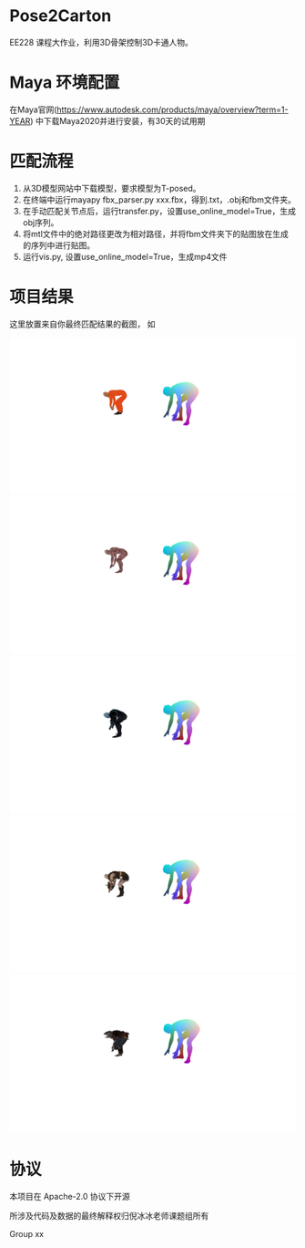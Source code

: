 # Pose2Carton 

EE228 课程大作业，利用3D骨架控制3D卡通人物。



# Maya 环境配置

在Maya官网(https://www.autodesk.com/products/maya/overview?term=1-YEAR)
中下载Maya2020并进行安装，有30天的试用期



# 匹配流程

1)	从3D模型网站中下载模型，要求模型为T-posed。
2)	在终端中运行mayapy fbx_parser.py xxx.fbx，得到.txt，.obj和fbm文件夹。
3)	在手动匹配关节点后，运行transfer.py，设置use_online_model=True，生成obj序列。
4)	将mtl文件中的绝对路径更改为相对路径，并将fbm文件夹下的贴图放在生成的序列中进行贴图。
5)	运行vis.py, 设置use_online_model=True，生成mp4文件



# 项目结果

这里放置来自你最终匹配结果的截图， 如

![image](./img/2.png)
![image](./img/3.png)
![image](./img/4.png)
![image](./img/5.png)
![image](./img/6.png)






# 协议 
本项目在 Apache-2.0 协议下开源

所涉及代码及数据的最终解释权归倪冰冰老师课题组所有

Group xx
